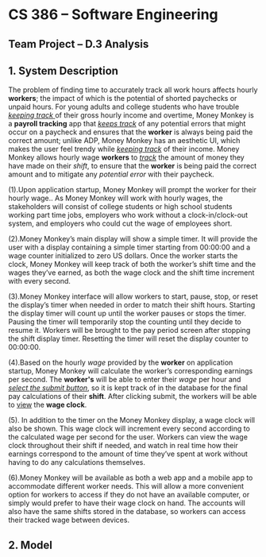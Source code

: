 # CS 386 – Software Engineering
## Team Project – D.3 Analysis

## **1. System Description**
The problem of finding time to accurately track all work hours affects hourly **workers**; the impact of which is the potential of shorted paychecks or unpaid hours. For young adults and college students who have trouble <ins> _keeping track_ </ins> of their gross hourly income and overtime, Money Monkey is a **payroll tracking** app that <ins>_keeps track_</ins> of any potential errors that might occur on a paycheck and ensures that the **worker** is always being paid the correct amount; unlike ADP, Money Monkey has an aesthetic UI, which makes the user feel trendy while <ins>_keeping track_</ins> of their income. Money Monkey allows hourly wage **workers** to <ins>_track_</ins> the amount of money they have made on their _shift_, to ensure that the **worker** is being paid the correct amount and to mitigate any _potential error_ with their paycheck. 

(1).Upon application startup, Money Monkey will prompt the worker for their hourly wage.. As Money Monkey will work with hourly wages, the stakeholders will consist of college students or high school students working part time jobs, employers who work without a clock-in/clock-out system, and employers who could cut the wage of employees short.

(2).Money Monkey’s main display will show a simple timer. It will provide the user with a display containing a simple timer starting from 00:00:00 and a wage counter initialized to zero US dollars. Once the worker starts the clock, Money Monkey will keep track of both the worker’s shift time and the wages they’ve earned, as both the wage clock and the shift time increment with every second.

(3).Money Monkey interface will allow workers to start, pause, stop, or reset the display’s timer when needed in order to match their shift hours. Starting the display timer will count up until the worker pauses or stops the timer. Pausing the timer will temporarily stop the counting until they decide to resume it. Workers will be brought to the pay period screen after stopping the shift display timer. Resetting the timer will reset  the display counter to 00:00:00. 


(4).Based on the hourly _wage_ provided by the **worker** on application startup, Money Monkey will calculate the worker’s corresponding earnings per second. The **worker's** will be able to enter their _wage_ per hour and <ins>_select the submit button_</ins>, so it is kept track of in the database for the final pay calculations of their **shift**. After clicking submit, the workers will be able to <ins>view</ins> the **wage clock**. 

(5). In addition to the timer on the Money Monkey display, a wage clock will also be shown. This wage clock will increment every second according to the calculated wage per second for the user. Workers can view the wage clock throughout their shift if needed, and watch in real time how their earnings correspond to the amount of time they’ve spent at work without having to do any calculations themselves. 

(6).Money Monkey will be available as both a web app and a mobile app to accommodate different worker needs. This will allow a more convenient option for workers to access if they do not have an available computer, or simply would prefer to have their wage clock on hand. The accounts will also have the same shifts stored in the database, so workers can access their tracked wage between devices.


## **2. Model**

